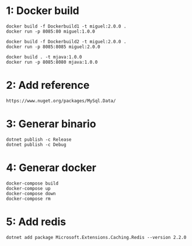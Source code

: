 # 1: Docker build

```
docker build -f Dockerbuild1 -t miguel:2.0.0 .
docker run -p 8085:80 miguel:1.0.0

docker build -f Dockerbuild2 -t miguel:2.0.0 .
docker run -p 8085:8085 miguel:2.0.0

docker build . -t mjava:1.0.0
docker run -p 8085:8080 mjava:1.0.0

```

# 2: Add reference
```
https://www.nuget.org/packages/MySql.Data/
```

# 3: Generar binario


```
dotnet publish -c Release
dotnet publish -c Debug
```

# 4: Generar docker
```
docker-compose build
docker-compose up
docker-compose down
docker-compose rm
```

# 5: Add redis
```
dotnet add package Microsoft.Extensions.Caching.Redis --version 2.2.0
```
